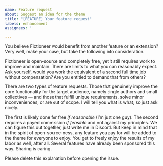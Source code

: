 ```yaml
---
name: Feature request
about: Suggest an idea for the theme
title: "[FEATURE] Your feature request"
labels: enhancement
assignees: ''

---
```


You believe Fictioneer would benefit from another feature or an extension? Very well, make your case, but take the following into consideration.

Fictioneer is open-source and completely free, yet it still requires work to improve and maintain. There are limits to what you can reasonably expect. Ask yourself, would you work the equivalent of a second full time job without compensation? Are you entitled to demand that from others?

There are two types of feature requests. Those that genuinely improve the core functionality for the target audience, namely single authors and small collectives — and those that fulfill unique requirements, solve minor inconveniences, or are out of scope. I will tell you what is what, so just ask nicely.

The first is likely done for free *if reasonable* (I’m just one guy). The second requires a payed commission *if feasible* and not against my principles. We can figure this out together, just write me in Discord. But keep in mind that in the spirit of open-source-ness, any feature you pay for will be added to the theme for everyone to enjoy. You get to freely enjoy the results of my labor as well, after all. Several features have already been sponsored this way. Sharing is caring.

Please delete this explanation before opening the issue.
